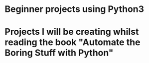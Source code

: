 # Beginner projects using Python3

# Projects I will be creating whilst reading the book "Automate the Boring Stuff with Python"

